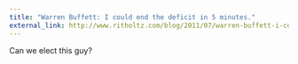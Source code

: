 ```yaml
---
title: "Warren Buffett: I could end the deficit in 5 minutes."
external_link: http://www.ritholtz.com/blog/2011/07/warren-buffett-i-could-end-the-deficit-in-5-minutes/?utm_source=feedburner
---
```

Can we elect this guy?

